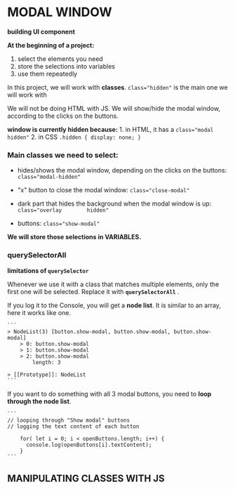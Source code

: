 # MODAL WINDOW

**building UI component**

**At the beginning of a project:**

1. select the elements you need
2. store the selections into variables
3. use them repeatedly



In this project, we will work with **classes**.
`class="hidden"` is the main one we will work with

We will not be doing HTML with JS.
We will show/hide the modal window, according to the clicks on the buttons.


**window is currently hidden because:**
    1. in HTML, it has a `class="modal hidden"`
    2. in CSS
        ```
        .hidden { display: none; }
        ```

 ### Main classes we need to select:

- hides/shows the modal window, depending on the clicks on the buttons:     `class="modal-hidden"`

- "x" button to close the modal window: `class="close-modal"`

- dark part that hides the background when the modal window is up: `class="overlay        hidden"`

- buttons: `class="show-modal"`

**We will store those selections in VARIABLES.**


### querySelectorAll

**limitations of `querySelector`**

Whenever we use it with a class that matches multiple elements, only the first one will be selected.
Replace it with **`querySelectorAll`** .

If you log it to the Console, you will get a **node list**.
It is similar to an array, here it works like one.

    ```
    > NodeList(3) [button.show-modal, button.show-modal, button.show-modal]
        > 0: button.show-modal
        > 1: button.show-modal
        > 2: button.show-modal
            length: 3
    
    > [[Prototype]]: NodeList
    ```

If you want to do something with all 3 modal buttons, you need to **loop through the node list**.

    ```
    // looping through "Show modal" buttons
    // logging the text content of each button
    
        for( let i = 0; i < openButtons.length; i++) {
          console.log(openButtons[i].textContent);
        }
    ```


## MANIPULATING CLASSES WITH JS